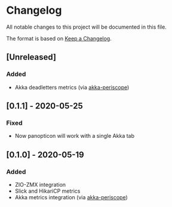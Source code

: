 # Changelog
All notable changes to this project will be documented in this file.

The format is based on [Keep a Changelog](https://keepachangelog.com/en/1.0.0/).

## [Unreleased]
### Added
- Akka deadletters metrics (via [akka-periscope](https://github.com/ScalaConsultants/akka-periscope))

## [0.1.1] - 2020-05-25
### Fixed
- Now panopticon will work with a single Akka tab

## [0.1.0] - 2020-05-19
### Added
- ZIO-ZMX integration
- Slick and HikariCP metrics
- Akka metrics integration (via [akka-periscope](https://github.com/ScalaConsultants/akka-periscope))
